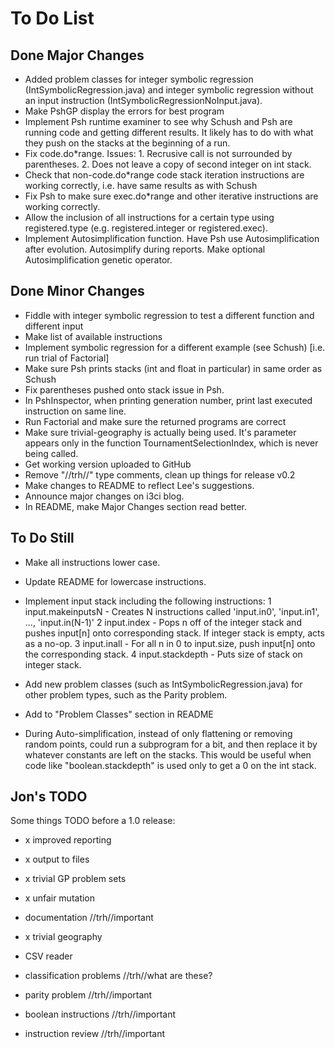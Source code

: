 To Do List
==========

Done Major Changes
------------------
- Added problem classes for integer symbolic regression (IntSymbolicRegression.java) and integer symbolic regression without an input instruction (IntSymbolicRegressionNoInput.java).
- Make PshGP display the errors for best program
- Implement Psh runtime examiner to see why Schush and Psh are running code and getting different results. It likely has to do with what they push on the stacks at the beginning of a run.
- Fix code.do*range. Issues: 1. Recrusive call is not surrounded by parentheses. 2. Does not leave a copy of second integer on int stack.
- Check that non-code.do*range  code stack iteration instructions are working correctly, i.e. have same results as with Schush
- Fix Psh to make sure exec.do*range and other iterative instructions are working correctly.
- Allow the inclusion of all instructions for a certain type using registered.type (e.g. registered.integer or registered.exec).
- Implement Autosimplification function. Have Psh use Autosimplification after evolution. Autosimplify during reports. Make optional Autosimplification genetic operator.

Done Minor Changes
------------------
- Fiddle with integer symbolic regression to test a different function and different input
- Make list of available instructions
- Implement symbolic regression for a different example (see Schush) [i.e. run trial of Factorial]
- Make sure Psh prints stacks (int and float in particular) in same order as Schush
- Fix parentheses pushed onto stack issue in Psh.
- In PshInspector, when printing generation number, print last executed instruction on same line.
- Run Factorial and make sure the returned programs are correct
- Make sure trivial-geography is actually being used. It's parameter appears only in the function TournamentSelectionIndex, which is never being called.
- Get working version uploaded to GitHub
- Remove "//trh//" type comments, clean up things for release v0.2
- Make changes to README to reflect Lee's suggestions.
- Announce major changes on i3ci blog.
- In README, make Major Changes section read better.


To Do Still
-----------
- Make all instructions lower case.
- Update README for lowercase instructions.

- Implement input stack including the following instructions:
1 input.makeinputsN - Creates N instructions called 'input.in0', 'input.in1', ..., 'input.in(N-1)'
2 input.index - Pops n off of the integer stack and pushes input[n] onto corresponding stack. If integer stack is empty, acts as a no-op.
3 input.inall - For all n in 0 to input.size, push input[n] onto the corresponding stack.
4 input.stackdepth - Puts size of stack on integer stack.

- Add new problem classes (such as IntSymbolicRegression.java) for other problem types, such as the Parity problem.
- Add to "Problem Classes" section in README
- During Auto-simplification, instead of only flattening or removing random points, could run a subprogram for a bit, and then replace it by whatever constants are left on the stacks. This would be useful when code like "boolean.stackdepth" is used only to get a 0 on the int stack.


Jon's TODO
----------

Some things TODO before a 1.0 release:

- x improved reporting
- x output to files
- x trivial GP problem sets
- x unfair mutation

- documentation //trh//important
- x trivial geography
- CSV reader
- classification problems //trh//what are these?
- parity problem //trh//important
- boolean instructions //trh//important
- instruction review //trh//important

